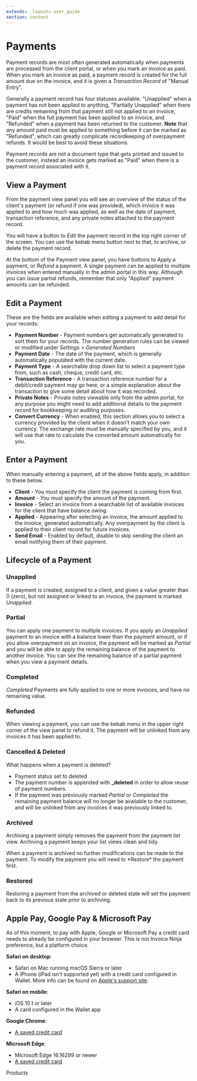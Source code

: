 ```yaml
---
extends: _layouts.user_guide 
section: content
---
```


# Payments

Payment records are most often generated automatically when payments are processed from the client portal, or when you mark an invoice as paid.  When you mark an invoice as paid, a payment record is created for the full amount due on the invoice, and it is given a *Transaction Record* of "Manual Entry".

Generally a payment record has four statuses available.  "Unapplied" when a payment has not been applied to anything, "Partially Unapplied" when there are credits remaining from that payment still not applied to an invoice, "Paid" when the full payment has been applied to an invoice, and "Refunded" when a payment has been returned to the customer.  **Note** that any amount paid must be applied to something before it can be marked as "Refunded", which can greatly complicate recordkeeping of overpayment refunds.  It would be best to avoid these situations.

Payment records are not a document type that gets printed and issued to the customer, instead an invoice gets marked as "Paid" when there is a payment record associated with it.

## View a Payment

From the payment view panel you will see an overview of the status of the client's payment (or refund if one was provided), which invoice it was applied to and how much was applied, as well as the date of payment, transaction reference, and any private notes attached to the payment record.

You will have a button to *Edit* the payment record in the top right corner of the screen.  You can use the kebab menu button next to that, to archive, or delete the payment record.  

At the bottom of the Payment view panel, you have buttons to *Apply* a payment, or *Refund* a payment.  A single payment can be applied to multiple invoices when entered manually in the admin portal in this way.  Although you can issue partial refunds, remember that only "Applied" payment amounts can be refunded.

## Edit a Payment

These are the fields are available when editing a payment to add detail for your records:

* **Payment Number** - Payment numbers get automatically generated to sort them for your records.  The number generation rules can be viewed or modified under *Settings* > *Generated Numbers*
* **Payment Date** - The date of the payment, which is generally automatically populated with the current date.
* **Payment Type** - A searchable drop down list to select a payment type from, such as cash, cheque, credit card, etc.
* **Transaction Reference** - A transaction reference number for a debit/credit payment may go here, or a simple explanation about the transaction to give some detail about how it was recorded.
* **Private Notes** - Private notes viewable only from the admin portal, for any purpose you might need to add additional details to the payment record for bookkeeping or auditing purposes.
* **Convert Currency** - When enabled, this section allows you to select a currency provided by the client when it doesn't match your own currency.  The exchange rate must be manually specified by you, and it will use that rate to calculate the converted amount automatically for you.

## Enter a Payment

When manually entering a payment, all of the above fields apply, in addition to these below.

* **Client** - You must specify the client the payment is coming from first.
* **Amount** - You must specify the amount of the payment.
* **Invoice** - Select an invoice from a searchable list of available invoices for the client that have balance owing.
* **Applied** - Appearing after selecting an invoice, the amount applied to the invoice, generated automatically.  Any overpayment by the client is applied to their client record for future invoices.
* **Send Email** - Enabled by default, disable to skip sending the client an email notifying them of their payment.

## Lifecycle of a Payment

### Unapplied

If a payment is created, assigned to a client, and given a value greater than 0 (zero), but not assigned or linked to an invoice, the payment is marked *Unapplied*.

### Partial

You can apply one payment to multiple invoices.  If you apply an *Unapplied* payment to an invoice with a balance lower than the payment amount, or if you allow overpayment on an invoice, the payment will be marked as *Partial* and you will be able to apply the remaining balance of the payment to another invoice.  You can see the remaining balance of a partial payment when you view a payment details.

### Completed

*Completed* Payments are fully applied to one or more invoices, and have no remaining value.

### Refunded

When viewing a payment, you can use the kebab menu in the upper right corner of the view panel to refund it.  The payment will be unlinked from any invoices it has been applied to.

### Cancelled & Deleted

What happens when a payment is deleted?

* Payment status set to deleted
* The payment number is appended with <b>_deleted</b> in order to allow reuse of payment numbers.
* If the payment was previously marked *Partial* or *Completed* the remaining payment balance will no longer be available to the customer, and will be unlinked from any invoices it was previously linked to.

### Archived

Archiving a payment simply removes the payment from the payment list view. Archiving a payment keeps your list views clean and tidy.

<x-warning>
When a payment is archived no further modifications can be made to the payment. To modify the payment you will need to *Restore* the payment first.
</x-warning>

### Restored

Restoring a payment from the archived or deleted state will set the payment back to its previous state prior to archiving.

## Apple Pay, Google Pay & Microsoft Pay
As of this moment, to pay with Apple, Google or Microsoft Pay a credit card needs to already be configured in your browser. This is not Invoice Ninja preference, but a platform choice.

**Safari on desktop**:

- Safari on Mac running macOS Sierra or later
- A iPhone (iPad isn't supported yet) with a credit card configured in Wallet. More info can be found on [Apple's support site](https://support.apple.com/en-us/HT204681).

**Safari on mobile**:

- iOS 10.1 or later
- A card configured in the Wallet app

**Google Chrome**: 

- [A saved credit card](https://support.google.com/chrome/answer/142893?co=GENIE.Platform%3DDesktop&hl=en)

**Microsoft Edge**:

- Microsoft Edge 16.16299 or newer
- [A saved credit card](https://support.microsoft.com/en-us/help/4026594/microsoft-account-add-update-remove-credit-cards-and-other-ways-to-pay)

<x-next url=/docs/products>Products</x-next>
